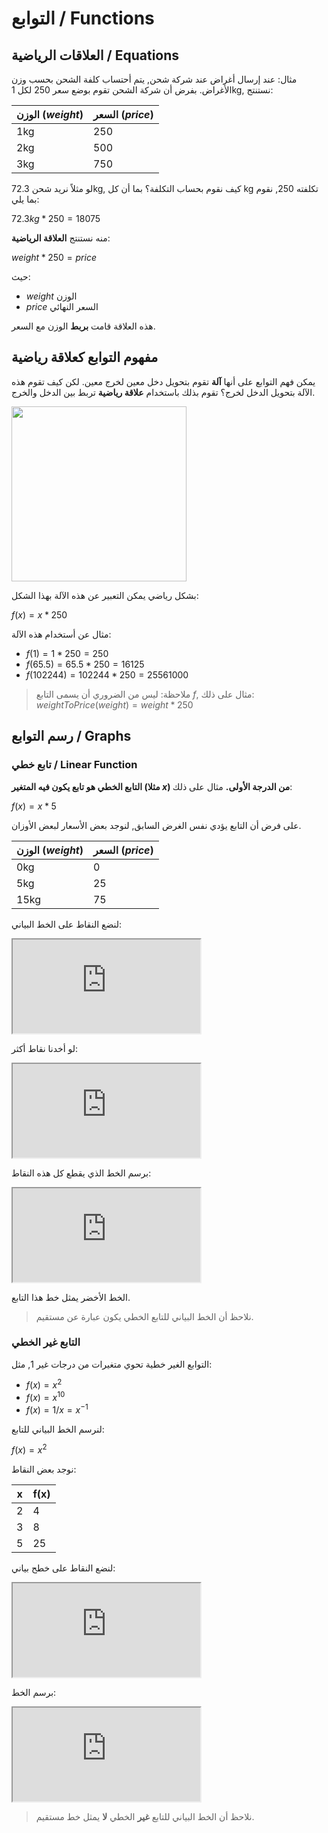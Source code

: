 # التوابع / Functions

## العلاقات الرياضية / Equations

مثال: عند إرسال أغراض عند شركة شحن, يتم أحتساب كلفة الشحن بحسب وزن الأغراض.
بفرض أن شركة الشحن تقوم بوضع سعر 250 لكل 1kg, نستنتج:

| الوزن ($weight$) | السعر ($price$) |
|-------|-------|
| 1kg   | 250   |
| 2kg   | 500   |
| 3kg   | 750   |

لو مثلاً نريد شحن 72.3kg, كيف نقوم بحساب التكلفة؟ بما أن كل kg تكلفته 250, نقوم بما يلي:

$72.3kg * 250 = 18075$

منه نستنتج **العلاقة الرياضية**:

$weight * 250 = price$

حيث:
- $weight$ الوزن
- $price$ السعر النهائي

هذه العلاقة قامت **بربط** الوزن مع السعر.

## مفهوم التوابع كعلاقة رياضية

يمكن فهم التوابع على أنها **آلة** تقوم بتحويل دخل معين لخرج معين. لكن كيف تقوم هذه الآلة بتحويل الدخل لخرج؟ تقوم بذلك باستخدام **علاقة رياضية** تربط بين الدخل والخرج.

<img width="280" src="https://storage.overcoder.dev/f/fee8525ebb634aa38f72/?dl=1">

بشكل رياضي يمكن التعبير عن هذه الآلة بهذا الشكل:

$f(x) = x * 250$

مثال عن أستخدام هذه الآلة:

- $f(1) = 1 * 250 = 250$
- $f(65.5) = 65.5 * 250 = 16125$
- $f(102244) = 102244 * 250 = 25561000$

> ملاحظة: ليس من الضروري أن يسمى التابع $f$, مثال على ذلك:
> $weightToPrice(weight) = weight * 250$

## رسم التوابع / Graphs

### تابع خطي / Linear Function

**التابع الخطي هو تابع يكون فيه المتغير (مثلا $x$) من الدرجة الأولى.** مثال على ذلك:

$f(x) = x * 5$

على فرض أن التابع يؤدي نفس الغرض السابق, لنوجد بعض الأسعار لبعض الأوزان.

| الوزن ($weight$) | السعر ($price$) |
|-------|-------|
| 0kg   | 0     |
| 5kg   | 25    |
| 15kg  | 75    |

لنضع النقاط على الخط البياني:

<iframe class="desmos-chart" src="https://www.desmos.com/calculator/umhlge5qhl?embed"></iframe>

لو أخدنا نقاط أكثر:

<iframe class="desmos-chart" src="https://www.desmos.com/calculator/uaxysg8uve?embed"></iframe>

برسم الخط الذي يقطع كل هذه النقاط:

<iframe class="desmos-chart" src="https://www.desmos.com/calculator/q2buj0ucpw?embed"></iframe>

الخط الأخضر يمثل خط هذا التابع.

> نلاحظ أن الخط البياني للتابع الخطي يكون عبارة عن مستقيم.

### التابع غير الخطي

التوابع الغير خطية تحوي متغيرات من درجات غير 1, مثل:

- $f(x) = x^2$
- $f(x) = x^{10}$
- $f(x) = 1/x = x^{-1}$

لنرسم الخط البياني للتابع:

$f(x) = x^2$

نوجد بعض النقاط:

| x     | f(x)  |
|-------|-------|
| 2     | 4     |
| 3     | 8     |
| 5     | 25    |

لنضع النقاط على خطح بياني:

<iframe class="desmos-chart" src="https://www.desmos.com/calculator/hnoonanbmx?embed"></iframe>

برسم الخط:

<iframe class="desmos-chart" src="https://www.desmos.com/calculator/nc0qletq9b?embed"></iframe>

> نلاحظ أن الخط البياني للتابع **غير** الخطي **لا** يمثل خط مستقيم.
